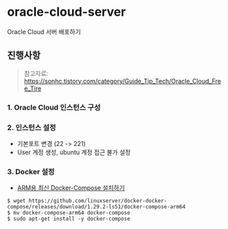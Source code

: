 # oracle-cloud-server
Oracle Cloud 서버 배포하기

## 진행사항
> 참고자료: https://sonhc.tistory.com/category/Guide_Tip_Tech/Oracle_Cloud_Free_Tire

### 1. Oracle Cloud 인스턴스 구성

### 2. 인스턴스 설정
- 기본포트 변경 (22 -> 221)
- User 계정 생성, ubuntu 계정 접근 불가 설정
### 3. Docker 설정
- [ARM용 최신 Docker-Compose 설치하기](https://blog.dalso.org/article/arm%EC%9A%A9-%EC%B5%9C%EC%8B%A0-docker-compose-%EC%84%A4%EC%B9%98%ED%95%98%EA%B8%B0)
```
$ wget https://github.com/linuxserver/docker-docker-compose/releases/download/1.29.2-ls51/docker-compose-arm64
$ mv docker-compose-arm64 docker-compose
$ sudo apt-get install -y docker-compose
```
